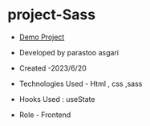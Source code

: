 # project-Sass
- [Demo Project]()

- Developed by parastoo asgari

- Created -2023/6/20

- Technologies Used - Html , css ,sass

- Hooks Used : useState 

- Role - Frontend
